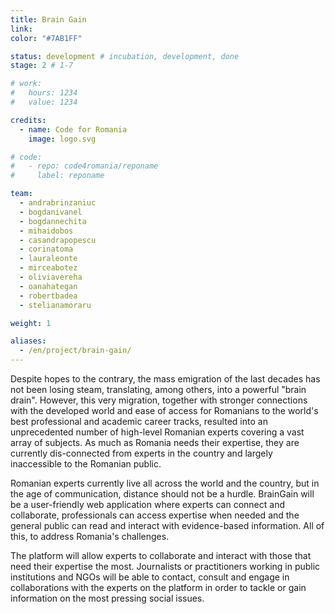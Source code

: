 ```yaml
---
title: Brain Gain
link: 
color: "#7AB1FF"

status: development # incubation, development, done
stage: 2 # 1-7

# work:
#   hours: 1234
#   value: 1234

credits:
  - name: Code for Romania
    image: logo.svg

# code:
#   - repo: code4romania/reponame
#     label: reponame

team:
  - andrabrinzaniuc
  - bogdanivanel
  - bogdannechita
  - mihaidobos
  - casandrapopescu
  - corinatoma
  - lauraleonte
  - mirceabotez
  - oliviavereha
  - oanahategan
  - robertbadea
  - stelianamoraru

weight: 1

aliases:
  - /en/project/brain-gain/
---
```

Despite hopes to the contrary, the mass emigration of the last decades has not been losing steam, translating, among others, into a powerful "brain drain". However, this very migration, together with stronger connections with the developed world and ease of access for Romanians to the world's best professional and academic career tracks, resulted into an unprecedented number of high-level Romanian experts covering a vast array of subjects. As much as Romania needs their expertise, they are currently dis-connected from experts in the country and largely inaccessible to the Romanian public.

Romanian experts currently live all across the world and the country, but in the age of communication, distance should not be a hurdle. BrainGain will be a user-friendly web application where experts can connect and collaborate, professionals can access expertise when needed and the general public can read and interact with evidence-based information. All of this, to address Romania's challenges.

The platform will allow experts to collaborate and interact with those that need their expertise  the most. Journalists or practitioners working in public institutions and NGOs will be able to contact, consult and engage in collaborations with the experts on the platform in order to tackle or gain information on the most pressing social issues.
